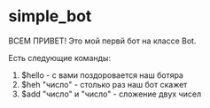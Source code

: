 # simple_bot

ВСЕМ ПРИВЕТ! Это мой первй бот  на классе Bot.

Есть следующие команды:
1. $hello - с вами поздоровается наш ботяра
2. $heh "число" - столько раз наш бот скажет  <he>
3. $add "число" и "число" - сложение двух чисел
